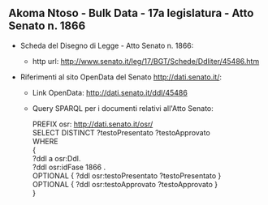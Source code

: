 ## Akoma Ntoso - Bulk Data - 17a legislatura - Atto Senato n. 1866 ##

* Scheda del Disegno di Legge - Atto Senato n. 1866:
	* http url: http://www.senato.it/leg/17/BGT/Schede/Ddliter/45486.htm

* Riferimenti al sito OpenData del Senato http://dati.senato.it/:
	* Link OpenData: http://dati.senato.it/ddl/45486
	* Query SPARQL per i documenti relativi all'Atto Senato:

        PREFIX osr: <http://dati.senato.it/osr/>  
		SELECT DISTINCT ?testoPresentato ?testoApprovato  
		WHERE  
		{  
		    ?ddl a osr:Ddl.  
		    ?ddl osr:idFase 1866 .  
		    OPTIONAL { ?ddl osr:testoPresentato ?testoPresentato }  
		    OPTIONAL { ?ddl osr:testoApprovato ?testoApprovato }  
		}
		